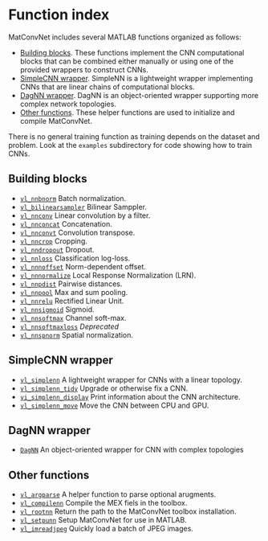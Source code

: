 # Function index

MatConvNet includes several MATLAB functions organized as follows:

- [Building blocks](#core). These functions implement the CNN
  computational blocks that can be combined either manually or using
  one of the provided wrappers to construct CNNs.
- [SimpleCNN wrapper](#simplenn). SimpleNN is a lightweight wrapper
  implementing CNNs that are linear chains of computational blocks.
- [DagNN wrapper](#dagnn). DagNN is an object-oriented wrapper
  supporting more complex network topologies.
- [Other functions](#utility). These helper functions are used to
  initialize and compile MatConvNet.

There is no general training function as training depends on the
dataset and problem. Look at the `examples` subdirectory for code
showing how to train CNNs.

<a name="core"></a>

## Building blocks

- [`vl_nnbnorm`](mfiles/vl_nnbnorm.md) Batch normalization.
- [`vl_bilinearsampler`](mfiles/vl_nnbilinearsampler.md) Bilinear Samppler.
- [`vl_nnconv`](mfiles/vl_nnconv.md) Linear convolution by a filter.
- [`vl_nnconcat`](mfiles/vl_nnconcat.md) Concatenation.
- [`vl_nnconvt`](mfiles/vl_nnconvt.md) Convolution transpose.
- [`vl_nncrop`](mfiles/vl_nncrop.md) Cropping.
- [`vl_nndropout`](mfiles/vl_nndropout.md) Dropout.
- [`vl_nnloss`](mfiles/vl_nnloss.md) Classification log-loss.
- [`vl_nnnoffset`](mfiles/vl_nnnoffset.md) Norm-dependent offset.
- [`vl_nnnormalize`](mfiles/vl_nnnormalize.md) Local Response Normalization (LRN).
- [`vl_nnpdist`](mfiles/vl_nnpdist.md) Pairwise distances.
- [`vl_nnpool`](mfiles/vl_nnpool.md) Max and sum pooling.
- [`vl_nnrelu`](mfiles/vl_nnrelu.md) Rectified Linear Unit.
- [`vl_nnsigmoid`](mfiles/vl_nnsigmoid.md) Sigmoid.
- [`vl_nnsoftmax`](mfiles/vl_nnsoftmax.md) Channel soft-max.
- [`vl_nnsoftmaxloss`](mfiles/vl_nnsoftmaxloss.md) *Deprecated*
- [`vl_nnspnorm`](mfiles/vl_nnspnorm.md) Spatial normalization.

<a name="simplenn"></a>

## SimpleCNN wrapper

- [`vl_simplenn`](mfiles/simplenn/vl_simplenn.md) A lightweight wrapper for
  CNNs with a linear topology.
- [`vl_simplenn_tidy`](mfiles/simplenn/vl_simplenn_tidy.md) Upgrade or
  otherwise fix a CNN.
- [`vi_simplenn_display`](mfiles/simplenn/vl_simplenn_display.md) Print
  information about the CNN architecture.
- [`vl_simplenn_move`](mfiles/simplenn/vl_simplenn_move.md) Move the CNN
  between CPU and GPU.

<a name="dagnn"></a>

## DagNN wrapper

- [`DagNN`](mfiles/+dagnn/@DagNN/DagNN.md) An object-oriented wrapper
  for CNN with complex topologies

<a name="utility"></a>

## Other functions

- [`vl_argparse`](mfiles/vl_argparse.md) A helper function to parse
  optional arugments.
- [`vl_compilenn`](mfiles/vl_compilenn.md) Compile the MEX fiels in the toolbox.
- [`vl_rootnn`](mfiles/vl_rootnn.md) Return the path to the MatConvNet toolbox installation.
- [`vl_setpunn`](mfiles/vl_setupnn.md) Setup MatConvNet for use in MATLAB.
- [`vl_imreadjpeg`](mfiles/vl_imreadjpeg.md) Quickly load a batch of JPEG images.
